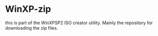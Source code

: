 # WinXP-zip
this is part of the WinXPSP2 ISO creator utility. Mainly the repository for downloading the zip files.
